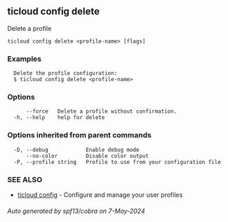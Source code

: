 ## ticloud config delete

Delete a profile

```
ticloud config delete <profile-name> [flags]
```

### Examples

```
  Delete the profile configuration:
  $ ticloud config delete <profile-name>
```

### Options

```
      --force   Delete a profile without confirmation.
  -h, --help    help for delete
```

### Options inherited from parent commands

```
  -D, --debug            Enable debug mode
      --no-color         Disable color output
  -P, --profile string   Profile to use from your configuration file
```

### SEE ALSO

* [ticloud config](ticloud_config.md)	 - Configure and manage your user profiles

###### Auto generated by spf13/cobra on 7-May-2024
